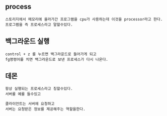 ## process
    스토리지에서 메모리에 올라가간 프로그램을 cpu가 사용하는데 이것을 processor라고 한다.
    프로그램을 즉 프로세스라고 말할수있다.


## 백그라운드 실행
    control + z 를 누르면 백그라운드로 들어가게 되고 
    fg명령어를 치면 백그라운드로 보낸 프로세스가 다시 나온다. 

## 데몬
    항상 실행되는 프로세스라고 칭할수있다.
    서버를 예를 들수있고 
    
    클라이언트는 서버에 요청하고 
    서버는 요청받은 정보를 제공해주는 역할을한다. 